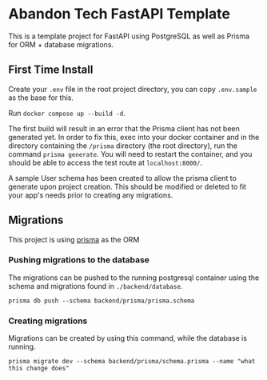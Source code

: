 # Abandon Tech FastAPI Template

This is a template project for FastAPI using PostgreSQL as well as Prisma for ORM + database migrations.

## First Time Install

Create your `.env` file in the root project directory, you can copy `.env.sample` as the base for this.

Run `docker compose up --build -d`.

The first build will result in an error that the Prisma client has not been generated yet. In order to fix this,
exec into your docker container and in the directory containing the `/prisma` directory (the root directory), run the command `prisma generate`. You will need to restart the container, and you should be able to access the test route at `localhost:8000/`.

A sample User schema has been created to allow the prisma client to generate upon project creation. This should be
modified or deleted to fit your app's needs prior to creating any migrations.

## Migrations
This project is using [prisma](https://www.prisma.io/) as the ORM

### Pushing migrations to the database
The migrations can be pushed to the running postgresql container using the schema and migrations found in `./backend/database`.

```shell
prisma db push --schema backend/prisma/prisma.schema
```

### Creating migrations
Migrations can be created by using this command, while the database is running.

```shell
prisma migrate dev --schema backend/prisma/schema.prisma --name "what this change does"
```
